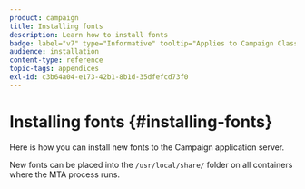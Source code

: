 ```yaml
---
product: campaign
title: Installing fonts
description: Learn how to install fonts
badge: label="v7" type="Informative" tooltip="Applies to Campaign Classic v7 only"
audience: installation
content-type: reference
topic-tags: appendices
exl-id: c3b64a04-e173-42b1-8b1d-35dfefcd73f0
---
```

# Installing fonts {#installing-fonts}



Here is how you can install new fonts to the Campaign application server.

New fonts can be placed into the `/usr/local/share/` folder on all containers where the MTA process runs.
